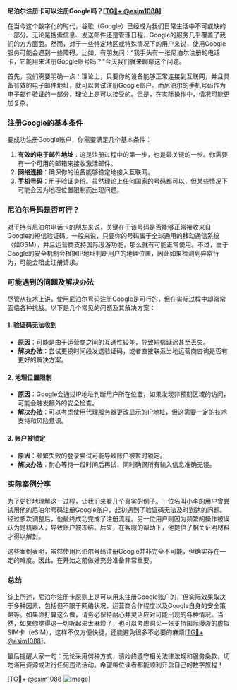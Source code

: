 **尼泊尔注册卡可以注册Google吗？[[TG💪+ @esim1088](https://t.me/s/esim1088)]**

在当今这个数字化的时代，谷歌（Google）已经成为我们日常生活中不可或缺的一部分。无论是搜索信息、发送邮件还是管理日程，Google的服务几乎覆盖了我们的方方面面。然而，对于一些特定地区或特殊情况下的用户来说，使用Google服务可能会遇到一些障碍。比如，有朋友问：“我手头有一张尼泊尔注册的电话卡，它能用来注册Google账号吗？”今天我们就来聊聊这个问题。

首先，我们需要明确一点：理论上，只要你的设备能够正常连接到互联网，并且具备有效的电子邮件地址，就可以尝试注册Google账户。而尼泊尔的手机号码作为电子邮件验证的一部分，理论上是可以接受的。但是，在实际操作中，情况可能更加复杂。

### 注册Google的基本条件

要成功注册Google账户，你需要满足几个基本条件：

1. **有效的电子邮件地址**：这是注册过程中的第一步，也是最关键的一步。你需要有一个可用的邮箱来接收激活邮件。
2. **网络连接**：确保你的设备能够稳定地接入互联网。
3. **手机号码**：用于验证身份。虽然理论上任何国家的号码都可以，但某些情况下可能会因为地理位置限制而出现问题。

### 尼泊尔号码是否可行？

对于持有尼泊尔电话卡的朋友来说，关键在于该号码是否能够正常接收来自Google的短信验证码。一般来说，只要你的号码属于全球通用的移动通信系统（如GSM），并且运营商支持国际漫游功能，那么就有可能正常使用。不过，由于Google的安全机制会根据IP地址判断用户的地理位置，因此如果检测到异常行为，可能会阻止注册请求。

### 可能遇到的问题及解决办法

尽管从技术上讲，使用尼泊尔号码注册Google是可行的，但在实际过程中却常常面临各种挑战。以下是几个常见的问题及其解决方案：

#### 1. 验证码无法收到
   - **原因**：可能是由于运营商之间的互通性较差，导致短信延迟甚至丢失。
   - **解决办法**：尝试更换时间段发送验证码，或者直接联系当地运营商咨询是否有更好的解决方案。

#### 2. 地理位置限制
   - **原因**：Google会通过IP地址判断用户所在位置，如果发现非预期区域的访问，可能会触发额外的安全检查。
   - **解决办法**：可以考虑使用代理服务器更改显示的IP地址，但这需要一定的技术支持和风险意识。

#### 3. 账户被锁定
   - **原因**：频繁失败的登录尝试可能导致账户被暂时锁定。
   - **解决办法**：耐心等待一段时间后再试，同时确保所有输入信息准确无误。

### 实际案例分享

为了更好地理解这一过程，让我们来看几个真实的例子。一位名叫小李的用户曾尝试用他的尼泊尔号码注册Google账户，起初遇到了验证码无法及时到达的问题。经过多次调整后，他最终成功完成了注册流程。另一位用户则因为频繁的操作被误认为是机器人，导致账户被冻结。后来，在客服的帮助下，他提供了相关证明材料才得以解封。

这些案例表明，虽然使用尼泊尔号码注册Google并非完全不可能，但确实存在一定的难度。因此，在开始之前做好充分准备非常重要。

### 总结

综上所述，尼泊尔注册卡原则上是可以用来注册Google账户的，但实际效果取决于多种因素，包括但不限于网络状况、运营商合作程度以及Google自身的安全策略等。如果你打算这么做，请务必保持耐心并灵活应对可能出现的各种情况。当然，如果你觉得这一切听起来太麻烦了，也可以考虑购买一张支持国际漫游的虚拟SIM卡（eSIM），这样不仅方便快捷，还能避免很多不必要的麻烦[[TG💪+ @esim1088](https://t.me/s/esim1088)]。

最后提醒大家一句：无论采用何种方式，请始终遵守相关法律法规和服务条款，切勿滥用资源或进行任何违法活动。希望每位读者都能顺利开启自己的数字旅程！

[[TG💪+ @esim1088](https://t.me/s/esim1088) ![Image](https://i.postimg.cc/4NQfJmqS/Snipaste-2025-05-13-00-14-12.png)]